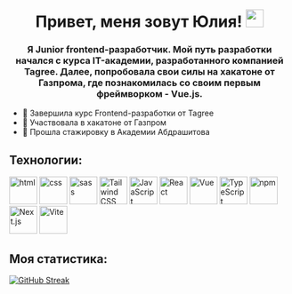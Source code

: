 <h1 align="center">Привет, меня зовут Юлия! 
<img src="https://github.com/blackcater/blackcater/raw/main/images/Hi.gif" height="32"/></h1>
<h3 align="center">Я Junior frontend-разработчик. Мой путь разработки начался с курса IT-академии, разработанного компанией Tagree. Далее, попробовала свои силы на хакатоне от Газпрома, где познакомилась со своим первым фреймворком - Vue.js.</h3>


- 🔭 Завершила курс Frontend-разработки от Tagree
- 🌱 Участвовала в хакатоне от Газпром
- 👯 Прошла стажировку в Академии Абдрашитова


<h2>Технологии:</h2>

<img src="https://user-images.githubusercontent.com/25181517/192158954-f88b5814-d510-4564-b285-dff7d6400dad.png" width="50" alt="html"/>   <img src="https://user-images.githubusercontent.com/25181517/183898674-75a4a1b1-f960-4ea9-abcb-637170a00a75.png" width="50" alt="css"/>   <img src="https://user-images.githubusercontent.com/25181517/192158956-48192682-23d5-4bfc-9dfb-6511ade346bc.png" width="50" alt="sass"/>   <img src="https://user-images.githubusercontent.com/25181517/202896760-337261ed-ee92-4979-84c4-d4b829c7355d.png" width="50" alt="Tailwind CSS"/>   <img src="https://user-images.githubusercontent.com/25181517/117447155-6a868a00-af3d-11eb-9cfe-245df15c9f3f.png" width="50" alt="JavaScript"/>   <img src="https://user-images.githubusercontent.com/25181517/183897015-94a058a6-b86e-4e42-a37f-bf92061753e5.png" width="50" alt="React"/>   <img src="https://user-images.githubusercontent.com/25181517/117448124-a2da9800-af3e-11eb-85d2-bd1b69b65603.png" width="50" alt="Vue"/>   <img src="https://user-images.githubusercontent.com/25181517/183890598-19a0ac2d-e88a-4005-a8df-1ee36782fde1.png" width="50" alt="TypeScript"/>   <img src="https://user-images.githubusercontent.com/25181517/121401671-49102800-c959-11eb-9f6f-74d49a5e1774.png" width="50"  alt="npm"/>   <img src="https://github.com/marwin1991/profile-technology-icons/assets/136815194/5f8c622c-c217-4649-b0a9-7e0ee24bd704" width="50" alt="Next.js"/>   <img src="https://github-production-user-asset-6210df.s3.amazonaws.com/62091613/261395532-b40892ef-efb8-4b0e-a6b5-d1cfc2f3fc35.png" width="50" alt="Vite"/>

<h2>Моя статистика:</h2>

[![GitHub Streak](https://streak-stats.demolab.com/?user=JuliaYarlykova)](https://git.io/streak-stats)



  


